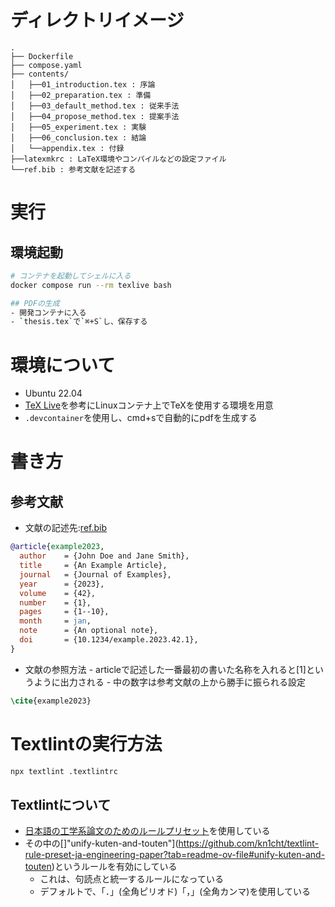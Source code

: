 # ディレクトリイメージ
```
.
├── Dockerfile
├── compose.yaml
├── contents/
│   ├──01_introduction.tex : 序論
│   ├──02_preparation.tex : 準備
│   ├──03_default_method.tex : 従来手法
│   ├──04_propose_method.tex : 提案手法
│   ├──05_experiment.tex : 実験
│   ├──06_conclusion.tex : 結論
│   └──appendix.tex : 付録
├──latexmkrc : LaTeX環境やコンパイルなどの設定ファイル
└──ref.bib : 参考文献を記述する
```

# 実行
## 環境起動
```bash
# コンテナを起動してシェルに入る
docker compose run --rm texlive bash

## PDFの生成
- 開発コンテナに入る
- `thesis.tex`で`⌘+S`し、保存する
```

# 環境について
- Ubuntu 22.04 
- [TeX Live](https://texwiki.texjp.org/?Linux%2FLinux%20Mint#texlive)を参考にLinuxコンテナ上でTeXを使用する環境を用意
- `.devcontainer`を使用し、cmd+sで自動的にpdfを生成する

# 書き方
## 参考文献
- 文献の記述先:[ref.bib](./proceedings.bib)
```bib
@article{example2023,
  author    = {John Doe and Jane Smith},
  title     = {An Example Article},
  journal   = {Journal of Examples},
  year      = {2023},
  volume    = {42},
  number    = {1},
  pages     = {1--10},
  month     = jan,
  note      = {An optional note},
  doi       = {10.1234/example.2023.42.1},
}
```
- 文献の参照方法
      - articleで記述した一番最初の書いた名称を入れると[1]というように出力される
      - 中の数字は参考文献の上から勝手に振られる設定
```tex
\cite{example2023}
```

# Textlintの実行方法
```bash
npx textlint .textlintrc 
```

## Textlintについて
- [日本語の工学系論文のためのルールプリセット](https://github.com/kn1cht/textlint-rule-preset-ja-engineering-paper)を使用している
- その中の[]"unify-kuten-and-touten"](https://github.com/kn1cht/textlint-rule-preset-ja-engineering-paper?tab=readme-ov-file#unify-kuten-and-touten)というルールを有効にしている
  - これは、句読点と統一するルールになっている
  - デフォルトで、「．」(全角ピリオド)「，」(全角カンマ)を使用している